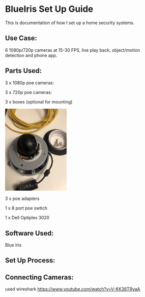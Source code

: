 # BlueIris Set Up Guide

This is documentation of how I set up a home security systems.

## Use Case:
6 1080p/720p cameras at 15-30 FPS, live play back, object/motion detection and phone app.


## Parts Used:

3 x 1080p poe cameras:

3 x 720p poe cameras:

3 x boxes (optional for mounting)

<img src="https://github.com/tarasermolenko/BlueIrisSetUpGuide/blob/main/camera.jpeg" alt="drawing" width="200"/>

3 x poe adapters 

1 x 8 port poe swtich

1 x Dell Optiplex 3020


## Software Used:

Blue Iris



## Set Up Process:



## Connecting Cameras:

used wireshark
https://www.youtube.com/watch?v=V-KK36TRyaA


